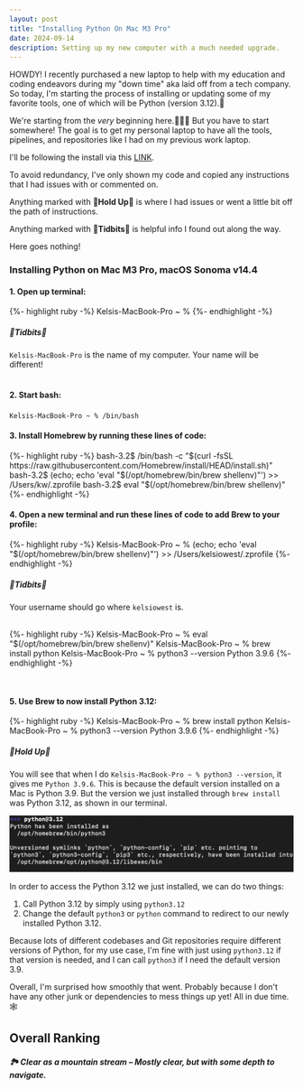 ```yaml
---
layout: post
title: "Installing Python On Mac M3 Pro"
date: 2024-09-14
description: Setting up my new computer with a much needed upgrade.
---
```


<p class="intro"><span class="dropcap">HOWDY!</span> I recently purchased a new laptop to help with my education and coding endeavors during my "down time" aka laid off from a tech company. So today, I'm starting the process of installing or updating some of my favorite tools, one of which will be Python (version 3.12).🐍</p>

We're starting from the *very* beginning here.👩🏼‍🔧 But you have to start somewhere! The goal is to get my personal laptop to have all the tools, pipelines, and repositories like I had on my previous work laptop.

I'll be following the install via this [LINK](https://www.geeksforgeeks.org/how-to-download-and-install-python-latest-version-on-macos-mac-os-x/).

To avoid redundancy, I've only shown my code and copied any instructions that I had issues with or commented on.

Anything marked with 🐄**Hold Up**🐄 is where I had issues or went a little bit off the path of instructions.

Anything marked with 🤠**Tidbits**🤠 is helpful info I found out along the way.

Here goes nothing!
<br />

### Installing Python on Mac M3 Pro, macOS Sonoma v14.4

#### 1. Open up terminal:
{%- highlight ruby -%}
Kelsis-MacBook-Pro ~ %
{%- endhighlight -%}

##### 🤠Tidbits🤠
`Kelsis-MacBook-Pro` is the name of my computer. Your name will be different!
<br />
<br />

#### 2. Start bash:
`Kelsis-MacBook-Pro ~ % /bin/bash`

#### 3. Install Homebrew by running these lines of code:
{%- highlight ruby -%}
bash-3.2$ /bin/bash -c "$(curl -fsSL https://raw.githubusercontent.com/Homebrew/install/HEAD/install.sh)" 
bash-3.2$ (echo; echo 'eval "$(/opt/homebrew/bin/brew shellenv)"') >> /Users/kw/.zprofile 
bash-3.2$ eval "$(/opt/homebrew/bin/brew shellenv)"
{%- endhighlight -%}

#### 4. Open a new terminal and run these lines of code to add Brew to your profile:
{%- highlight ruby -%}
Kelsis-MacBook-Pro ~ % (echo; echo 'eval "$(/opt/homebrew/bin/brew shellenv)"') >> /Users/kelsiowest/.zprofile
{%- endhighlight -%}

##### 🤠Tidbits🤠
Your username should go where `kelsiowest` is.
<br />
<br />

{%- highlight ruby -%}
Kelsis-MacBook-Pro ~ % eval "$(/opt/homebrew/bin/brew shellenv)"
Kelsis-MacBook-Pro ~ % brew install python 
Kelsis-MacBook-Pro ~ % python3 --version Python 3.9.6
{%- endhighlight -%}

<br />

#### 5. Use Brew to now install Python 3.12:
{%- highlight ruby -%}
Kelsis-MacBook-Pro ~ % brew install python 
Kelsis-MacBook-Pro ~ % python3 --version 
Python 3.9.6
{%- endhighlight -%}


##### 🐄Hold Up🐄
You will see that when I do `Kelsis-MacBook-Pro ~ % python3 --version`, it gives me `Python 3.9.6`.
This is because the default version installed on a Mac is Python 3.9.
But the version we just installed through `brew install` was Python 3.12, as shown in our terminal.

![image info](/assets/images/terminal_1.png)

In order to access the Python 3.12 we just installed, we can do two things:
1. Call Python 3.12 by simply using `python3.12`
2. Change the default `python3` or `python` command to redirect to our newly installed Python 3.12.

Because lots of different codebases and Git repositories require different versions of Python, for my use case, I'm fine with just using `python3.12` if that version is needed, and I can call `python3` if I need the default version 3.9.
<br />

Overall, I'm surprised how smoothly that went. Probably because I don't have any other junk or dependencies to mess things up yet! All in due time. 🕸️
<br />

## Overall Ranking

##### 🏞️ Clear as a mountain stream – Mostly clear, but with some depth to navigate.


